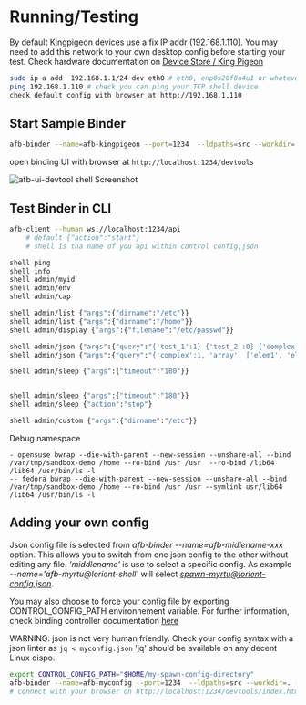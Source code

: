 # Running/Testing

By default Kingpigeon devices use a fix IP addr (192.168.1.110). You may need to add this network to your own desktop config before starting your test. Check hardware documentation on [Device Store / King Pigeon](../../redpesk-marine/devices-store/docs/devices-store/king-pigeon.html)

``` bash
sudo ip a add  192.168.1.1/24 dev eth0 # eth0, enp0s20f0u4u1 or whatever is your ethernet card name
ping 192.168.1.110 # check you can ping your TCP shell device
check default config with browser at http://192.168.1.110
```

## Start Sample Binder

``` bash
afb-binder --name=afb-kingpigeon --port=1234  --ldpaths=src --workdir=. --verbose
```

open binding UI with browser at `http://localhost:1234/devtools`

![afb-ui-devtool shell Screenshot](assets/afb-ui-devtool_shell_Screenshot.png)

## Test Binder in CLI

``` bash
afb-client --human ws://localhost:1234/api
    # default {"action":"start"}
    # shell is tha name of you api within control config;json

shell ping
shell info
shell admin/myid
shell admin/env
shell admin/cap

shell admin/list {"args":{"dirname":"/etc"}}
shell admin/list {"args":{"dirname":"/home"}}
shell admin/display {"args":{"filename":"/etc/passwd"}}

shell admin/json {"args":{"query":"{'test_1':1} {'test_2':0} {'complex':1, 'array': ['elem1', 'elem2', 'elem3']} "}}
shell admin/json {"args":{"query":"{'complex':1, 'array': ['elem1', 'elem2', 'elem3']}}"}}

shell admin/sleep {"args":{"timeout":"180"}}


shell admin/sleep {"args":{"timeout":"180"}}
shell admin/sleep {"action":"stop"}

shell admin/custom {"args":{"dirname":"/etc"}}

```

Debug namespace
```
- opensuse bwrap --die-with-parent --new-session --unshare-all --bind /var/tmp/sandbox-demo /home --ro-bind /usr /usr  --ro-bind /lib64 /lib64 /usr/bin/ls -l
-- fedora bwrap --die-with-parent --new-session --unshare-all --bind /var/tmp/sandbox-demo /home --ro-bind /usr /usr --symlink usr/lib64 /lib64 /usr/bin/ls -l
```

## Adding your own config

Json config file is selected from *afb-binder --name=afb-midlename-xxx* option. This allows you to switch from one json config to the other without editing any file. *'middlename'* is use to select a specific config. As example *--name='afb-myrtu@lorient-shell'* will select *spawn-myrtu@lorient-config.json*.

You may also choose to force your config file by exporting CONTROL_CONFIG_PATH environnement variable. For further information, check binding controller documentation [here](../../developer-guides/controllerConfig.html)

WARNING: json is not very human friendly. Check your config syntax with a json linter as ```jq < myconfig.json``` 'jq' should be available on any decent Linux dispo.


```bash
export CONTROL_CONFIG_PATH="$HOME/my-spawn-config-directory"
afb-binder --name=afb-myconfig --port=1234  --ldpaths=src --workdir=. --verbose
# connect with your browser on http://localhost:1234/devtools/index.html
```
